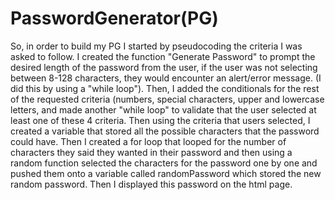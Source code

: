 # PasswordGenerator(PG)
So, in order to build my PG I started by pseudocoding the criteria I was asked to follow. 
I created the function "Generate Password" to prompt the desired length of the password from the user, if the user was not selecting between 8-128 characters, they would encounter an alert/error message. (I did this by using a "while loop"). Then, I added the conditionals for the rest of the requested criteria (numbers, special characters, upper and lowercase letters, and made another "while loop" to validate that the user selected at least one of these 4 criteria.
Then using the criteria that users selected, I created a variable that stored all the possible characters that the password could have.
Then I created a for loop that looped for the number of characters they said they wanted in their password and then using a random function selected the characters for the password one by one and pushed them onto a variable called randomPassword which stored the new random password.
Then I displayed this password on the html page.
